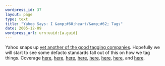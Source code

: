 ```yaml
--- 
wordpress_id: 37
layout: page
type: text
title: "Yahoo Says: I &amp;#60;heart/&amp;#62; Tags"
date: 2005-12-09  
wordpress_url: urn:uuid:{a.guid}
---
```

<p>Yahoo snaps up <a href="http://del.icio.us/" title="del.icio.us">yet another of the good tagging companies</a>.  Hopefully we will start to see some defacto standards fall out of this on how we tag things.  Coverage <a href="http://www.techcrunch.com/2005/12/09/yahoo-acquires-delicious/" title="Yahoo.icio.us? - Yahoo Acquires Del.icio.us">here</a>, <a href="http://blog.del.icio.us/blog/2005/12/yahoo.html" title="y.ah.oo!">here</a>, <a href="http://www.ysearchblog.com/archives/000223.html" title="Great Tastes That Go Great Together">here</a>, <a href="http://mashable.com/2005/12/09/yahoo-acquires-delicious/" title="Yahoo.icio.us - Yahoo Acquires Del.icio.us!">here</a>, <a href="http://webreakstuff.com/blog/2005/12/yalicious-or-something/" title="Ya!Licious… or something">here</a>, <a href="http://gigaom.com/2005/12/09/yahoo-buys-delicious/" title="Yahoo! buys del.icio.us">here</a>, <a href="http://www.niallkennedy.com/blog/archives/2005/12/yahoo_buys_deli.html" title="Yahoo! buys del.icio.us">here</a>, and <a href="http://www.unionsquareventures.com/2005/12/a_delicious_eig_1.html" title="A Delicious Eight Months">here</a>.</p>
